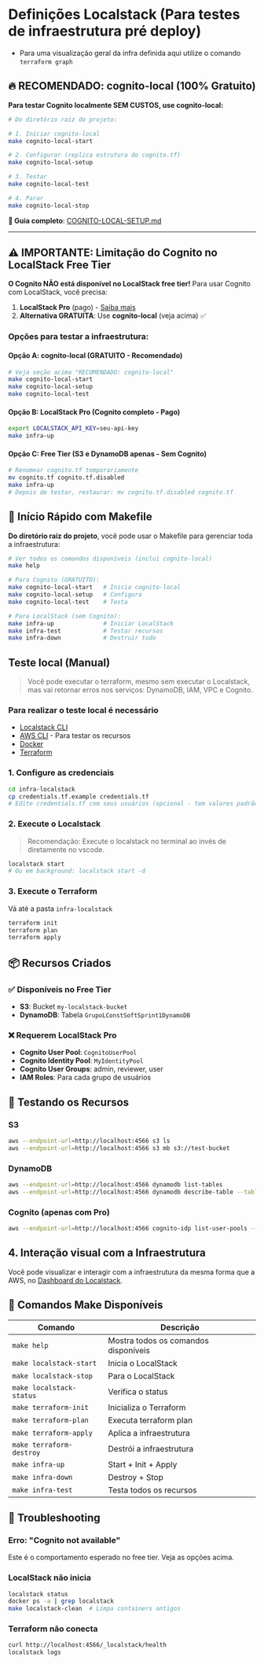 # Definições Localstack (Para testes de infraestrutura pré deploy)

* Para uma visualização geral da infra definida aqui utilize o comando ```terraform graph```

## 🔥 RECOMENDADO: cognito-local (100% Gratuito)

**Para testar Cognito localmente SEM CUSTOS, use cognito-local:**

```bash
# Do diretório raiz do projeto:

# 1. Iniciar cognito-local
make cognito-local-start

# 2. Configurar (replica estrutura do cognito.tf)
make cognito-local-setup

# 3. Testar
make cognito-local-test

# 4. Parar
make cognito-local-stop
```

**📖 Guia completo**: [COGNITO-LOCAL-SETUP.md](./COGNITO-LOCAL-SETUP.md)

---

## ⚠️ IMPORTANTE: Limitação do Cognito no LocalStack Free Tier

**O Cognito NÃO está disponível no LocalStack free tier!** Para usar Cognito com LocalStack, você precisa:
1. **LocalStack Pro** (pago) - [Saiba mais](https://localstack.cloud/pricing/)
2. **Alternativa GRATUITA**: Use **cognito-local** (veja acima) ✅

### Opções para testar a infraestrutura:

#### Opção A: cognito-local (GRATUITO - Recomendado)
```bash
# Veja seção acima "RECOMENDADO: cognito-local"
make cognito-local-start
make cognito-local-setup
make cognito-local-test
```

#### Opção B: LocalStack Pro (Cognito completo - Pago)
```bash
export LOCALSTACK_API_KEY=seu-api-key
make infra-up
```

#### Opção C: Free Tier (S3 e DynamoDB apenas - Sem Cognito)
```bash
# Renomear cognito.tf temporariamente
mv cognito.tf cognito.tf.disabled
make infra-up
# Depois de testar, restaurar: mv cognito.tf.disabled cognito.tf
```

## 🚀 Início Rápido com Makefile

**Do diretório raiz do projeto**, você pode usar o Makefile para gerenciar toda a infraestrutura:

```bash
# Ver todos os comandos disponíveis (inclui cognito-local)
make help

# Para Cognito (GRATUITO):
make cognito-local-start   # Inicia cognito-local
make cognito-local-setup   # Configura
make cognito-local-test    # Testa

# Para LocalStack (sem Cognito):
make infra-up              # Iniciar LocalStack
make infra-test            # Testar recursos
make infra-down            # Destruir tudo
```

## Teste local (Manual)
>Você pode executar o terraform, mesmo sem executar o Localstack, mas vai retornar erros nos serviços: DynamoDB, IAM, VPC e Cognito.

### Para realizar o teste local é necessário

* [Localstack CLI](https://app.localstack.cloud/getting-started)
* [AWS CLI](https://aws.amazon.com/cli/) - Para testar os recursos
* [Docker](https://www.docker.com/)
* [Terraform](https://www.terraform.io/)

### 1. Configure as credenciais

```bash
cd infra-localstack
cp credentials.tf.example credentials.tf
# Edite credentials.tf com seus usuários (opcional - tem valores padrão)
```

### 2. Execute o Localstack
> Recomendação: Execute o localstack no terminal ao invés de diretamente no vscode.

```bash
localstack start
# Ou em background: localstack start -d
```

### 3. Execute o Terraform
Vá até a pasta ```infra-localstack```

```bash
terraform init
terraform plan
terraform apply
```

## 📦 Recursos Criados

### ✅ Disponíveis no Free Tier
- **S3**: Bucket `my-localstack-bucket`
- **DynamoDB**: Tabela `GrupoLConstSoftSprint1DynamoDB`

### ❌ Requerem LocalStack Pro
- **Cognito User Pool**: `CognitoUserPool`
- **Cognito Identity Pool**: `MyIdentityPool`
- **Cognito User Groups**: admin, reviewer, user
- **IAM Roles**: Para cada grupo de usuários

## 🧪 Testando os Recursos

### S3
```bash
aws --endpoint-url=http://localhost:4566 s3 ls
aws --endpoint-url=http://localhost:4566 s3 mb s3://test-bucket
```

### DynamoDB
```bash
aws --endpoint-url=http://localhost:4566 dynamodb list-tables
aws --endpoint-url=http://localhost:4566 dynamodb describe-table --table-name GrupoLConstSoftSprint1DynamoDB
```

### Cognito (apenas com Pro)
```bash
aws --endpoint-url=http://localhost:4566 cognito-idp list-user-pools --max-results 10
```

## 4. Interação visual com a Infraestrutura
Você pode visualizar e interagir com a infraestrutura da mesma forma que a AWS, no [Dashboard do Localstack](https://app.localstack.cloud/inst/default/resources).

## 🔧 Comandos Make Disponíveis

| Comando | Descrição |
|---------|-----------|
| `make help` | Mostra todos os comandos disponíveis |
| `make localstack-start` | Inicia o LocalStack |
| `make localstack-stop` | Para o LocalStack |
| `make localstack-status` | Verifica o status |
| `make terraform-init` | Inicializa o Terraform |
| `make terraform-plan` | Executa terraform plan |
| `make terraform-apply` | Aplica a infraestrutura |
| `make terraform-destroy` | Destrói a infraestrutura |
| `make infra-up` | Start + Init + Apply |
| `make infra-down` | Destroy + Stop |
| `make infra-test` | Testa todos os recursos |

## 🐛 Troubleshooting

### Erro: "Cognito not available"
Este é o comportamento esperado no free tier. Veja as opções acima.

### LocalStack não inicia
```bash
localstack status
docker ps -a | grep localstack
make localstack-clean  # Limpa containers antigos
```

### Terraform não conecta
```bash
curl http://localhost:4566/_localstack/health
localstack logs
```